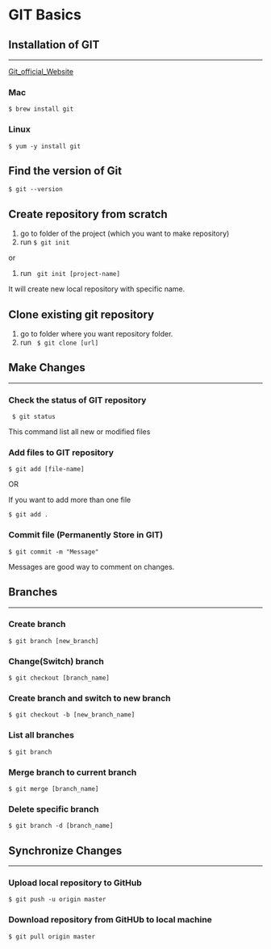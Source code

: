 # GIT Basics


## Installation of GIT
---
[Git_official_Website](https://git-scm.com/downloads)

### Mac
``
$ brew install git 
``

### Linux
``
$ yum -y install git
``

## Find the version of Git
``
$ git --version
``

## Create repository from scratch

1. go to folder of the project (which you want to make repository)
2. run  `` $ git init ``

or

1. run `` git init [project-name]``

It will create new local repository with specific name.

## Clone existing git repository

1. go to folder where you want repository folder.
2. run `` $ git clone [url]``

## Make Changes
---

### Check the status of GIT repository
`` 
$ git status
``

This command list all new or modified files

### Add files to GIT repository
``
$ git add [file-name]
``

OR

If you want to add more than one file

``
$ git add .
``

### Commit file (Permanently Store in GIT)
``
$ git commit -m "Message"
``

Messages are good way to comment on changes.

## Branches
---
### Create branch
``
$ git branch [new_branch]
``

### Change(Switch) branch
``
$ git checkout [branch_name]
``

### Create branch and switch to new branch
``
$ git checkout -b [new_branch_name]
``

### List all branches
``
$ git branch
``

### Merge branch to current branch
``
$ git merge [branch_name]
``

### Delete specific branch
``
$ git branch -d [branch_name]
``

## Synchronize Changes
---

### Upload local repository to GitHub
``
$ git push -u origin master
``

### Download repository from GitHUb to local machine
``
$ git pull origin master
``
